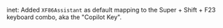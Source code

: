 inet: Added `XF86Assistant` as default mapping to the Super + Shift + F23
keyboard combo, aka the "Copilot Key".
